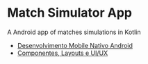 # Match Simulator App

A Android app of matches simulations in Kotlin
  - [Desenvolvimento Mobile Nativo Android](https://github.com/lmarqueti/match-simulator-app/tree/desenvolvimento-mobile-nativo-android)
  - [Componentes, Layouts e UI/UX](https://github.com/lmarqueti/match-simulator-app/tree/componentes-layouts-ui-ux-em-apps-android)
